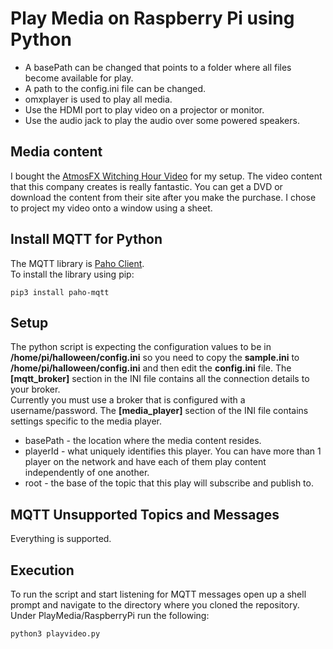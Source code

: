 # Play Media on Raspberry Pi using Python
* A basePath can be changed that points to a folder where all files become available for play.
* A path to the config.ini file can be changed.
* omxplayer is used to play all media.
* Use the HDMI port to play video on a projector or monitor.
* Use the audio jack to play the audio over some powered speakers.

## Media content
I bought the [AtmosFX Witching Hour Video](https://atmosfx.com/collections/atmosfearfx/products/witching-hour) for my setup.  The video content that this company creates is really fantastic.  You can get a DVD or download the content from their site after you make the purchase.  I chose to project my video onto a window using a sheet.    

## Install MQTT for Python
The MQTT library is [Paho Client](https://eclipse.org/paho/clients/python/).  
To install the library using pip:
```
pip3 install paho-mqtt
```

## Setup
The python script is expecting the configuration values to be in **/home/pi/halloween/config.ini** so you need to copy the **sample.ini** to **/home/pi/halloween/config.ini** 
and then edit the **config.ini** file.  The **[mqtt_broker]** section in the INI file contains all the connection details to your broker.  
Currently you must use a broker that is configured with a username/password.  The **[media_player]** section of the INI file contains settings 
specific to the media player.  
* basePath - the location where the media content resides. 
* playerId - what uniquely identifies this player.  You can have more than 1 player on the network and have each of them play content independently of one another.
* root - the base of the topic that this play will subscribe and publish to.

## MQTT Unsupported Topics and Messages
Everything is supported.

## Execution
To run the script and start listening for MQTT messages open up a shell prompt and navigate to the directory where you cloned the repository. Under PlayMedia/RaspberryPi run the following: 
```
python3 playvideo.py
```
